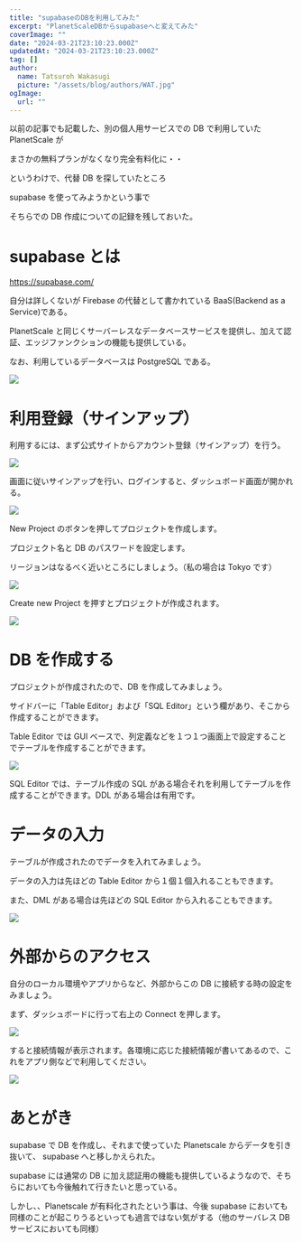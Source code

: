```yaml
---
title: "supabaseのDBを利用してみた"
excerpt: "PlanetScaleDBからsupabaseへと変えてみた"
coverImage: ""
date: "2024-03-21T23:10:23.000Z"
updatedAt: "2024-03-21T23:10:23.000Z"
tag: []
author:
  name: Tatsuroh Wakasugi
  picture: "/assets/blog/authors/WAT.jpg"
ogImage:
  url: ""
---
```


以前の記事でも記載した、別の個人用サービスでの DB で利用していた PlanetScale が

まさかの無料プランがなくなり完全有料化に・・

というわけで、代替 DB を探していたところ

supabase を使ってみようかという事で

そちらでの DB 作成についての記録を残しておいた。

# supabase とは

https://supabase.com/

自分は詳しくないが Firebase の代替として書かれている BaaS(Backend as a Service)である。

PlanetScale と同じくサーバーレスなデータベースサービスを提供し、加えて認証、エッジファンクションの機能も提供している。

なお、利用しているデータベースは PostgreSQL である。

![](/assets/posts/supabase/price.png)

# 利用登録（サインアップ）

利用するには、まず公式サイトからアカウント登録（サインアップ）を行う。

![](/assets/posts/supabase/top.png)

画面に従いサインアップを行い、ログインすると、ダッシュボード画面が開かれる。

![](/assets/posts/supabase/dashboard.png)

New Project のボタンを押してプロジェクトを作成します。

プロジェクト名と DB のパスワードを設定します。

リージョンはなるべく近いところにしましょう。（私の場合は Tokyo です）

![](/assets/posts/supabase/newProject.png)

Create new Project を押すとプロジェクトが作成されます。

![](/assets/posts/supabase/project.png)

# DB を作成する

プロジェクトが作成されたので、DB を作成してみましょう。

サイドバーに「Table Editor」および「SQL Editor」という欄があり、そこから作成することができます。

Table Editor では GUI ベースで、列定義などを１つ１つ画面上で設定することでテーブルを作成することができます。

![](/assets/posts/supabase/newTable.png)

SQL Editor では、テーブル作成の SQL がある場合それを利用してテーブルを作成することができます。DDL がある場合は有用です。

# データの入力

テーブルが作成されたのでデータを入れてみましょう。

データの入力は先ほどの Table Editor から１個１個入れることもできます。

また、DML がある場合は先ほどの SQL Editor から入れることもできます。

![](/assets/posts/supabase/tableEditor.png)

# 外部からのアクセス

自分のローカル環境やアプリからなど、外部からこの DB に接続する時の設定をみましょう。

まず、ダッシュボードに行って右上の Connect を押します。

![](/assets/posts/supabase/connect.png)

すると接続情報が表示されます。各環境に応じた接続情報が書いてあるので、これをアプリ側などで利用してください。

![](/assets/posts/supabase/connectionString.png)

# あとがき

supabase で DB を作成し、それまで使っていた Planetscale からデータを引き抜いて、 supabase へと移しかえられた。

supabase には通常の DB に加え認証用の機能も提供しているようなので、そちらにおいても今後触れて行きたいと思っている。

しかし、、Planetscale が有料化されたという事は、今後 supabase においても同様のことが起こりうるといっても過言ではない気がする（他のサーバレス DB サービスにおいても同様）
